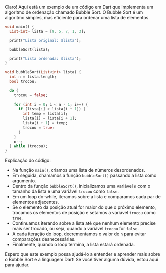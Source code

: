 Claro! Aqui está um exemplo de um código em Dart que implementa um algoritmo de ordenação chamado Bubble Sort. O Bubble Sort é um algoritmo simples, mas eficiente para ordenar uma lista de elementos.

```dart
void main() {
  List<int> lista = [9, 5, 7, 1, 3];

  print("Lista original: $lista");

  bubbleSort(lista);

  print("Lista ordenada: $lista");
}

void bubbleSort(List<int> lista) {
  int n = lista.length;
  bool trocou;

  do {
    trocou = false;
    
    for (int i = 0; i < n - 1; i++) {
      if (lista[i] > lista[i + 1]) {
        int temp = lista[i];
        lista[i] = lista[i + 1];
        lista[i + 1] = temp;
        trocou = true;
      }
    }
    n--;
  } while (trocou);
}
```

Explicação do código:
- Na função `main()`, criamos uma lista de números desordenados.
- Em seguida, chamamos a função `bubbleSort()` passando a lista como argumento.
- Dentro da função `bubbleSort()`, inicializamos uma variável `n` com o tamanho da lista e uma variável `trocou` como `false`.
- Em um loop do-while, iteramos sobre a lista e comparamos cada par de elementos adjacentes.
- Se o elemento da posição atual for maior do que o próximo elemento, trocamos os elementos de posição e setamos a variável `trocou` como `true`.
- Continuamos iterando sobre a lista até que nenhum elemento precise mais ser trocado, ou seja, quando a variável `trocou` for `false`.
- A cada iteração do loop, decrementamos o valor de `n` para evitar comparações desnecessárias.
- Finalmente, quando o loop termina, a lista estará ordenada.

Espero que este exemplo possa ajudá-lo a entender e aprender mais sobre o Bubble Sort e a linguagem Dart! Se você tiver alguma dúvida, estou aqui para ajudar.